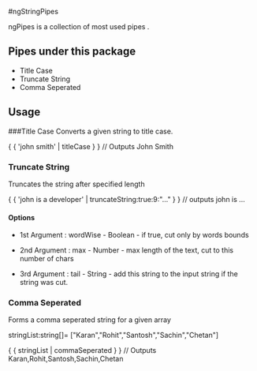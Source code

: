 #ngStringPipes

ngPipes is a collection of most used pipes . 

## Pipes under this package 

- Title Case
- Truncate String
- Comma Seperated

## Usage 

###Title Case
Converts a given string to title case. 

{ { 'john smith' | titleCase } }     // Outputs John Smith

### Truncate String
Truncates the string after specified length 

{ { 'john is a developer' | truncateString:true:9:"..." } }     // outputs john is … 

#### Options
- 1st Argument : wordWise - Boolean - if true, cut only by words bounds 

- 2nd Argument : max - Number - max length of the text, cut to this number of chars 

- 3rd Argument : tail - String - add this string to the input string if the string was cut. 

### Comma Seperated
Forms a comma seperated string for a given array 

stringList:string[]= ["Karan","Rohit","Santosh","Sachin","Chetan"] 

{ { stringList | commaSeperated } }     // Outputs  Karan,Rohit,Santosh,Sachin,Chetan
